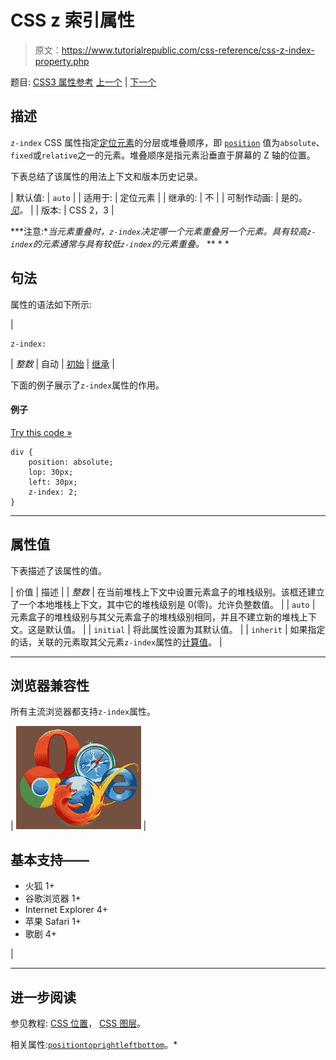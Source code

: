# CSS z 索引属性

> 原文：<https://www.tutorialrepublic.com/css-reference/css-z-index-property.php>

题目: [CSS3 属性参考](css3-properties.php) [上一个](css3-word-wrap-property.php) | [下一个](css-charset-rule.php)

## 描述

`z-index` CSS 属性指定[定位元素](../css-tutorial/css-position.php)的分层或堆叠顺序，即 [`position`](css-position-property.php) 值为`absolute`、`fixed`或`relative`之一的元素。堆叠顺序是指元素沿垂直于屏幕的 Z 轴的位置。

下表总结了该属性的用法上下文和版本历史记录。

| 默认值: | `auto` |
| 适用于: | 定位元素 |
| 继承的: | 不 |
| 可制作动画: | 是的。 [*见*](css-animatable-properties.php)*。* |
| 版本: | CSS 2，3 |

 ***注意:**当元素重叠时，`z-index`决定哪一个元素重叠另一个元素。具有较高`z-index`的元素通常与具有较低`z-index`的元素重叠。*  ** * *

## 句法

属性的语法如下所示:

| 

```
z-index: 
```

 | *整数* &#124; 自动 &#124; [初始](../definitions.php#initial) &#124; [继承](../definitions.php#inherit) |

下面的例子展示了`z-index`属性的作用。

#### 例子

[Try this code »](../codelab.php?topic=css&file=z-index-property-01 "Try this code using online Editor")

```
div {
    position: absolute;
    lop: 30px;
    left: 30px;
    z-index: 2;
}
```

* * *

## 属性值

下表描述了该属性的值。

| 价值 | 描述 |
| *整数* | 在当前堆栈上下文中设置元素盒子的堆栈级别。该框还建立了一个本地堆栈上下文，其中它的堆栈级别是 0(零)。允许负整数值。 |
| `auto` | 元素盒子的堆栈级别与其父元素盒子的堆栈级别相同，并且不建立新的堆栈上下文。这是默认值。 |
| `initial` | 将此属性设置为其默认值。 |
| `inherit` | 如果指定的话，关联的元素取其父元素`z-index`属性的[计算值](../definitions.php#computed-value)。 |

* * *

## 浏览器兼容性

所有主流浏览器都支持`z-index`属性。

| ![Browsers Icon](img/e9331123c77668c1832e541c2fca1002.png) | 

## 基本支持——

*   火狐 1+
*   谷歌浏览器 1+
*   Internet Explorer 4+
*   苹果 Safari 1+
*   歌剧 4+

 |

* * *

## 进一步阅读

参见教程: [CSS 位置](../css-tutorial/css-position.php)， [CSS 图层](../css-tutorial/css-layers.php)。

相关属性:[`position`](css-position-property.php)[`top`](css-top-property.php)[`right`](css-right-property.php)[`left`](css-left-property.php)[`bottom`](css-bottom-property.php)。*